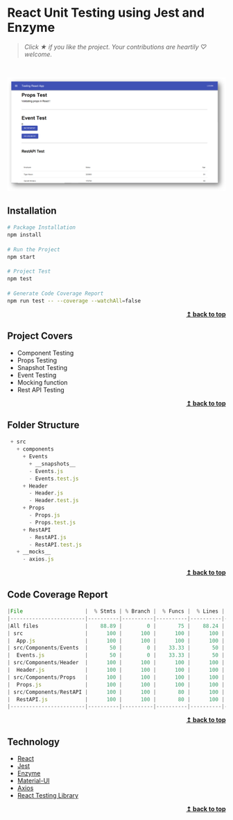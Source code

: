 # React Unit Testing using Jest and Enzyme

> *Click &#9733; if you like the project. Your contributions are heartily ♡ welcome.*

<br/>

<p align="center">
  <img src="assets/test-react.png" alt="Testing React using Jest and Enzyme" width="800px" />
</p>

## Installation

```bash
# Package Installation
npm install

# Run the Project
npm start

# Project Test
npm test

# Generate Code Coverage Report
npm run test -- --coverage --watchAll=false
```

<div align="right">
    <b><a href="#react-unit-test-using-jest-and-enzyme">↥ back to top</a></b>
</div>

## Project Covers

- Component Testing
- Props Testing
- Snapshot Testing
- Event Testing
- Mocking function
- Rest API Testing

<div align="right">
    <b><a href="#react-unit-test-using-jest-and-enzyme">↥ back to top</a></b>
</div>

## Folder Structure

```js
 + src
   + components
     + Events
	   + __snapshots__
	   - Events.js  
	   - Events.test.js
	 + Header
	   - Header.js
	   - Header.test.js
	 + Props
	   - Props.js
	   - Props.test.js
	 + RestAPI
	   - RestAPI.js
	   - RestAPI.test.js
   + __mocks__
     - axios.js
```

<div align="right">
    <b><a href="#react-unit-test-using-jest-and-enzyme">↥ back to top</a></b>
</div>

## Code Coverage Report

```js
|File                    |  % Stmts | % Branch |  % Funcs |  % Lines | Uncovered Line #s |
|------------------------|----------|----------|----------|----------|-------------------|
|All files               |    88.89 |        0 |       75 |    88.24 |                   |
| src                    |      100 |      100 |      100 |      100 |                   |
|  App.js                |      100 |      100 |      100 |      100 |                   |
| src/Components/Events  |       50 |        0 |    33.33 |       50 |                   |
|  Events.js             |       50 |        0 |    33.33 |       50 |             14,16 |
| src/Components/Header  |      100 |      100 |      100 |      100 |                   |
|  Header.js             |      100 |      100 |      100 |      100 |                   |
| src/Components/Props   |      100 |      100 |      100 |      100 |                   |
|  Props.js              |      100 |      100 |      100 |      100 |                   |
| src/Components/RestAPI |      100 |      100 |       80 |      100 |                   |
|  RestAPI.js            |      100 |      100 |       80 |      100 |                   |
|------------------------|----------|----------|----------|----------|-------------------|
```

<div align="right">
    <b><a href="#react-unit-test-using-jest-and-enzyme">↥ back to top</a></b>
</div>

## Technology

- [React](https://create-react-app.dev/docs/getting-started/)
- [Jest](https://jestjs.io/docs/en/getting-started.html)
- [Enzyme](https://enzymejs.github.io/enzyme/docs/installation/react-16.html)
- [Material-UI](https://material-ui.com/getting-started/installation/)
- [Axios](https://github.com/axios/axios)
- [React Testing Library](https://reactjs.org/docs/testing-recipes.html)

<div align="right">
    <b><a href="#react-unit-test-using-jest-and-enzyme">↥ back to top</a></b>
</div>
